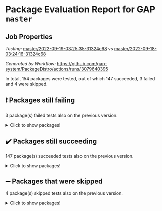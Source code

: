 # Package Evaluation Report for GAP `master`

## Job Properties

*Testing:* [master/2022-09-19-03:25:35-31324c68](https://github.com/gap-system/PackageDistro/blob/data/reports/master/2022-09-19-03:25:35-31324c68) vs [master/2022-09-18-03:24:16-31324c68](https://github.com/gap-system/PackageDistro/blob/data/reports/master/2022-09-18-03:24:16-31324c68)

*Generated by Workflow:* https://github.com/gap-system/PackageDistro/actions/runs/3079640395

In total, 154 packages were tested, out of which 147 succeeded, 3 failed and 4 were skipped.

## :exclamation: Packages still failing

3 package(s) failed tests also on the previous version.
<details><summary>Click to show packages!</summary>

- hap 1.47 [(failure)](https://github.com/gap-system/PackageDistro/actions/runs/3079640395/jobs/4976191935)
- packagemanager 1.3 [(failure)](https://github.com/gap-system/PackageDistro/actions/runs/3079640395/jobs/4976193744)
- recog 1.3.2 [(failure)](https://github.com/gap-system/PackageDistro/actions/runs/3079640395/jobs/4976194317)
</details>

## :heavy_check_mark: Packages still succeeding

147 package(s) succeeded tests also on the previous version.
<details><summary>Click to show packages!</summary>

- 4ti2interface 2022.08-03 [(success)](https://github.com/gap-system/PackageDistro/actions/runs/3079640395/jobs/4976189668)
- ace 5.6 [(success)](https://github.com/gap-system/PackageDistro/actions/runs/3079640395/jobs/4976189714)
- aclib 1.3.2 [(success)](https://github.com/gap-system/PackageDistro/actions/runs/3079640395/jobs/4976189742)
- agt 0.2 [(success)](https://github.com/gap-system/PackageDistro/actions/runs/3079640395/jobs/4976189785)
- alnuth 3.2.1 [(success)](https://github.com/gap-system/PackageDistro/actions/runs/3079640395/jobs/4976189815)
- anupq 3.2.6 [(success)](https://github.com/gap-system/PackageDistro/actions/runs/3079640395/jobs/4976189841)
- atlasrep 2.1.5 [(success)](https://github.com/gap-system/PackageDistro/actions/runs/3079640395/jobs/4976189878)
- autodoc 2022.07.10 [(success)](https://github.com/gap-system/PackageDistro/actions/runs/3079640395/jobs/4976189922)
- automata 1.15 [(success)](https://github.com/gap-system/PackageDistro/actions/runs/3079640395/jobs/4976189960)
- automgrp 1.3.2 [(success)](https://github.com/gap-system/PackageDistro/actions/runs/3079640395/jobs/4976189998)
- autpgrp 1.11 [(success)](https://github.com/gap-system/PackageDistro/actions/runs/3079640395/jobs/4976190034)
- cap 2022.09-13 [(success)](https://github.com/gap-system/PackageDistro/actions/runs/3079640395/jobs/4976190081)
- caratinterface 2.3.4 [(success)](https://github.com/gap-system/PackageDistro/actions/runs/3079640395/jobs/4976190115)
- cddinterface 2022.08.11 [(success)](https://github.com/gap-system/PackageDistro/actions/runs/3079640395/jobs/4976190174)
- circle 1.6.5 [(success)](https://github.com/gap-system/PackageDistro/actions/runs/3079640395/jobs/4976190233)
- classicpres 1.22 [(success)](https://github.com/gap-system/PackageDistro/actions/runs/3079640395/jobs/4976190276)
- cohomolo 1.6.10 [(success)](https://github.com/gap-system/PackageDistro/actions/runs/3079640395/jobs/4976190316)
- congruence 1.2.4 [(success)](https://github.com/gap-system/PackageDistro/actions/runs/3079640395/jobs/4976190349)
- corelg 1.56 [(success)](https://github.com/gap-system/PackageDistro/actions/runs/3079640395/jobs/4976190425)
- crime 1.6 [(success)](https://github.com/gap-system/PackageDistro/actions/runs/3079640395/jobs/4976190454)
- crisp 1.4.5 [(success)](https://github.com/gap-system/PackageDistro/actions/runs/3079640395/jobs/4976190518)
- crypting 0.10.2 [(success)](https://github.com/gap-system/PackageDistro/actions/runs/3079640395/jobs/4976190562)
- cryst 4.1.25 [(success)](https://github.com/gap-system/PackageDistro/actions/runs/3079640395/jobs/4976190601)
- crystcat 1.1.10 [(success)](https://github.com/gap-system/PackageDistro/actions/runs/3079640395/jobs/4976190656)
- ctbllib 1.3.4 [(success)](https://github.com/gap-system/PackageDistro/actions/runs/3079640395/jobs/4976190699)
- cubefree 1.19 [(success)](https://github.com/gap-system/PackageDistro/actions/runs/3079640395/jobs/4976190739)
- curlinterface 2.3.0 [(success)](https://github.com/gap-system/PackageDistro/actions/runs/3079640395/jobs/4976190777)
- cvec 2.7.6 [(success)](https://github.com/gap-system/PackageDistro/actions/runs/3079640395/jobs/4976190809)
- datastructures 0.2.7 [(success)](https://github.com/gap-system/PackageDistro/actions/runs/3079640395/jobs/4976190850)
- deepthought 1.0.5 [(success)](https://github.com/gap-system/PackageDistro/actions/runs/3079640395/jobs/4976190888)
- design 1.7 [(success)](https://github.com/gap-system/PackageDistro/actions/runs/3079640395/jobs/4976190931)
- difsets 2.3.1 [(success)](https://github.com/gap-system/PackageDistro/actions/runs/3079640395/jobs/4976190970)
- digraphs 1.6.0 [(success)](https://github.com/gap-system/PackageDistro/actions/runs/3079640395/jobs/4976191025)
- edim 1.3.5 [(success)](https://github.com/gap-system/PackageDistro/actions/runs/3079640395/jobs/4976191054)
- example 4.3.2 [(success)](https://github.com/gap-system/PackageDistro/actions/runs/3079640395/jobs/4976191087)
- examplesforhomalg 2022.08-04 [(success)](https://github.com/gap-system/PackageDistro/actions/runs/3079640395/jobs/4976191124)
- factint 1.6.3 [(success)](https://github.com/gap-system/PackageDistro/actions/runs/3079640395/jobs/4976191152)
- ferret 1.0.8 [(success)](https://github.com/gap-system/PackageDistro/actions/runs/3079640395/jobs/4976191188)
- fga 1.4.0 [(success)](https://github.com/gap-system/PackageDistro/actions/runs/3079640395/jobs/4976191207)
- fining 1.5 [(success)](https://github.com/gap-system/PackageDistro/actions/runs/3079640395/jobs/4976191240)
- float 1.0.3 [(success)](https://github.com/gap-system/PackageDistro/actions/runs/3079640395/jobs/4976191273)
- format 1.4.3 [(success)](https://github.com/gap-system/PackageDistro/actions/runs/3079640395/jobs/4976191300)
- forms 1.2.8 [(success)](https://github.com/gap-system/PackageDistro/actions/runs/3079640395/jobs/4976191327)
- fplsa 1.2.5 [(success)](https://github.com/gap-system/PackageDistro/actions/runs/3079640395/jobs/4976191352)
- fr 2.4.10 [(success)](https://github.com/gap-system/PackageDistro/actions/runs/3079640395/jobs/4976191380)
- francy 1.2.5 [(success)](https://github.com/gap-system/PackageDistro/actions/runs/3079640395/jobs/4976191412)
- fwtree 1.3 [(success)](https://github.com/gap-system/PackageDistro/actions/runs/3079640395/jobs/4976191442)
- gapdoc 1.6.6 [(success)](https://github.com/gap-system/PackageDistro/actions/runs/3079640395/jobs/4976191471)
- gauss 2022.09-01 [(success)](https://github.com/gap-system/PackageDistro/actions/runs/3079640395/jobs/4976191495)
- gaussforhomalg 2022.08-03 [(success)](https://github.com/gap-system/PackageDistro/actions/runs/3079640395/jobs/4976191528)
- gbnp 1.0.5 [(success)](https://github.com/gap-system/PackageDistro/actions/runs/3079640395/jobs/4976191560)
- generalizedmorphismsforcap 2022.08-01 [(success)](https://github.com/gap-system/PackageDistro/actions/runs/3079640395/jobs/4976191597)
- genss 1.6.7 [(success)](https://github.com/gap-system/PackageDistro/actions/runs/3079640395/jobs/4976191632)
- gradedmodules 2022.09-01 [(success)](https://github.com/gap-system/PackageDistro/actions/runs/3079640395/jobs/4976191672)
- gradedringforhomalg 2022.08-02 [(success)](https://github.com/gap-system/PackageDistro/actions/runs/3079640395/jobs/4976191709)
- grape 4.8.5 [(success)](https://github.com/gap-system/PackageDistro/actions/runs/3079640395/jobs/4976191743)
- groupoids 1.71 [(success)](https://github.com/gap-system/PackageDistro/actions/runs/3079640395/jobs/4976191764)
- grpconst 2.6.2 [(success)](https://github.com/gap-system/PackageDistro/actions/runs/3079640395/jobs/4976191802)
- guarana 0.96.3 [(success)](https://github.com/gap-system/PackageDistro/actions/runs/3079640395/jobs/4976191842)
- guava 3.17 [(success)](https://github.com/gap-system/PackageDistro/actions/runs/3079640395/jobs/4976191888)
- hapcryst 0.1.15 [(success)](https://github.com/gap-system/PackageDistro/actions/runs/3079640395/jobs/4976191972)
- hecke 1.5.3 [(success)](https://github.com/gap-system/PackageDistro/actions/runs/3079640395/jobs/4976192036)
- help 3.5 [(success)](https://github.com/gap-system/PackageDistro/actions/runs/3079640395/jobs/4976192078)
- homalg 2022.08-04 [(success)](https://github.com/gap-system/PackageDistro/actions/runs/3079640395/jobs/4976192114)
- homalgtocas 2022.09-01 [(success)](https://github.com/gap-system/PackageDistro/actions/runs/3079640395/jobs/4976192165)
- idrel 2.44 [(success)](https://github.com/gap-system/PackageDistro/actions/runs/3079640395/jobs/4976192199)
- images 1.3.1 [(success)](https://github.com/gap-system/PackageDistro/actions/runs/3079640395/jobs/4976192245)
- intpic 0.3.0 [(success)](https://github.com/gap-system/PackageDistro/actions/runs/3079640395/jobs/4976192287)
- io 4.7.2 [(success)](https://github.com/gap-system/PackageDistro/actions/runs/3079640395/jobs/4976192336)
- io_forhomalg 2022.09-01 [(success)](https://github.com/gap-system/PackageDistro/actions/runs/3079640395/jobs/4976192388)
- irredsol 1.4.3 [(success)](https://github.com/gap-system/PackageDistro/actions/runs/3079640395/jobs/4976192428)
- json 2.1.0 [(success)](https://github.com/gap-system/PackageDistro/actions/runs/3079640395/jobs/4976192469)
- jupyterkernel 1.4.1 [(success)](https://github.com/gap-system/PackageDistro/actions/runs/3079640395/jobs/4976192512)
- jupyterviz 1.5.6 [(success)](https://github.com/gap-system/PackageDistro/actions/runs/3079640395/jobs/4976192565)
- kan 1.34 [(success)](https://github.com/gap-system/PackageDistro/actions/runs/3079640395/jobs/4976192626)
- kbmag 1.5.9 [(success)](https://github.com/gap-system/PackageDistro/actions/runs/3079640395/jobs/4976192699)
- laguna 3.9.5 [(success)](https://github.com/gap-system/PackageDistro/actions/runs/3079640395/jobs/4976192747)
- liealgdb 2.2.1 [(success)](https://github.com/gap-system/PackageDistro/actions/runs/3079640395/jobs/4976192788)
- liepring 2.7 [(success)](https://github.com/gap-system/PackageDistro/actions/runs/3079640395/jobs/4976192843)
- liering 2.4.2 [(success)](https://github.com/gap-system/PackageDistro/actions/runs/3079640395/jobs/4976192890)
- linearalgebraforcap 2022.09-06 [(success)](https://github.com/gap-system/PackageDistro/actions/runs/3079640395/jobs/4976192942)
- localizeringforhomalg 2022.09-01 [(success)](https://github.com/gap-system/PackageDistro/actions/runs/3079640395/jobs/4976192976)
- loops 3.4.2 [(success)](https://github.com/gap-system/PackageDistro/actions/runs/3079640395/jobs/4976193027)
- lpres 1.0.3 [(success)](https://github.com/gap-system/PackageDistro/actions/runs/3079640395/jobs/4976193065)
- majoranaalgebras 1.4 [(success)](https://github.com/gap-system/PackageDistro/actions/runs/3079640395/jobs/4976193116)
- mapclass 1.4.6 [(success)](https://github.com/gap-system/PackageDistro/actions/runs/3079640395/jobs/4976193149)
- matgrp 0.70 [(success)](https://github.com/gap-system/PackageDistro/actions/runs/3079640395/jobs/4976193186)
- matricesforhomalg 2022.09-01 [(success)](https://github.com/gap-system/PackageDistro/actions/runs/3079640395/jobs/4976193227)
- modisom 2.5.3 [(success)](https://github.com/gap-system/PackageDistro/actions/runs/3079640395/jobs/4976193261)
- modulepresentationsforcap 2022.09-01 [(success)](https://github.com/gap-system/PackageDistro/actions/runs/3079640395/jobs/4976193292)
- modules 2022.09-01 [(success)](https://github.com/gap-system/PackageDistro/actions/runs/3079640395/jobs/4976193321)
- monoidalcategories 2022.09-05 [(success)](https://github.com/gap-system/PackageDistro/actions/runs/3079640395/jobs/4976193359)
- nconvex 2022.08-01 [(success)](https://github.com/gap-system/PackageDistro/actions/runs/3079640395/jobs/4976193401)
- nilmat 1.4.2 [(success)](https://github.com/gap-system/PackageDistro/actions/runs/3079640395/jobs/4976193459)
- nock 1.5 [(success)](https://github.com/gap-system/PackageDistro/actions/runs/3079640395/jobs/4976193504)
- normalizinterface 1.3.4 [(success)](https://github.com/gap-system/PackageDistro/actions/runs/3079640395/jobs/4976193538)
- nq 2.5.8 [(success)](https://github.com/gap-system/PackageDistro/actions/runs/3079640395/jobs/4976193587)
- numericalsgps 1.3.1 [(success)](https://github.com/gap-system/PackageDistro/actions/runs/3079640395/jobs/4976193632)
- openmath 11.5.1 [(success)](https://github.com/gap-system/PackageDistro/actions/runs/3079640395/jobs/4976193672)
- orb 4.8.5 [(success)](https://github.com/gap-system/PackageDistro/actions/runs/3079640395/jobs/4976193713)
- patternclass 2.4.2 [(success)](https://github.com/gap-system/PackageDistro/actions/runs/3079640395/jobs/4976193778)
- permut 2.0.4 [(success)](https://github.com/gap-system/PackageDistro/actions/runs/3079640395/jobs/4976193816)
- polenta 1.3.10 [(success)](https://github.com/gap-system/PackageDistro/actions/runs/3079640395/jobs/4976193859)
- polymaking 0.8.6 [(success)](https://github.com/gap-system/PackageDistro/actions/runs/3079640395/jobs/4976193894)
- primgrp 3.4.2 [(success)](https://github.com/gap-system/PackageDistro/actions/runs/3079640395/jobs/4976193928)
- profiling 2.5.0 [(success)](https://github.com/gap-system/PackageDistro/actions/runs/3079640395/jobs/4976193973)
- qpa 1.34 [(success)](https://github.com/gap-system/PackageDistro/actions/runs/3079640395/jobs/4976194022)
- quagroup 1.8.3 [(success)](https://github.com/gap-system/PackageDistro/actions/runs/3079640395/jobs/4976194083)
- radiroot 2.9 [(success)](https://github.com/gap-system/PackageDistro/actions/runs/3079640395/jobs/4976194144)
- rcwa 4.7.0 [(success)](https://github.com/gap-system/PackageDistro/actions/runs/3079640395/jobs/4976194194)
- rds 1.8 [(success)](https://github.com/gap-system/PackageDistro/actions/runs/3079640395/jobs/4976194248)
- repndecomp 1.2.1 [(success)](https://github.com/gap-system/PackageDistro/actions/runs/3079640395/jobs/4976194364)
- repsn 3.1.0 [(success)](https://github.com/gap-system/PackageDistro/actions/runs/3079640395/jobs/4976194428)
- resclasses 4.7.3 [(success)](https://github.com/gap-system/PackageDistro/actions/runs/3079640395/jobs/4976194486)
- ringsforhomalg 2022.09-01 [(success)](https://github.com/gap-system/PackageDistro/actions/runs/3079640395/jobs/4976194523)
- sco 2022.09-01 [(success)](https://github.com/gap-system/PackageDistro/actions/runs/3079640395/jobs/4976194576)
- scscp 2.3.1 [(success)](https://github.com/gap-system/PackageDistro/actions/runs/3079640395/jobs/4976194610)
- semigroups 5.0.2 [(success)](https://github.com/gap-system/PackageDistro/actions/runs/3079640395/jobs/4976194632)
- sglppow 2.2 [(success)](https://github.com/gap-system/PackageDistro/actions/runs/3079640395/jobs/4976194659)
- sgpviz 0.999.5 [(success)](https://github.com/gap-system/PackageDistro/actions/runs/3079640395/jobs/4976194695)
- simpcomp 2.1.14 [(success)](https://github.com/gap-system/PackageDistro/actions/runs/3079640395/jobs/4976194739)
- singular 2020.12.18 [(success)](https://github.com/gap-system/PackageDistro/actions/runs/3079640395/jobs/4976194763)
- sla 1.5.3 [(success)](https://github.com/gap-system/PackageDistro/actions/runs/3079640395/jobs/4976194795)
- smallgrp 1.5 [(success)](https://github.com/gap-system/PackageDistro/actions/runs/3079640395/jobs/4976194822)
- smallsemi 0.6.13 [(success)](https://github.com/gap-system/PackageDistro/actions/runs/3079640395/jobs/4976194851)
- sonata 2.9.4 [(success)](https://github.com/gap-system/PackageDistro/actions/runs/3079640395/jobs/4976194874)
- sophus 1.27 [(success)](https://github.com/gap-system/PackageDistro/actions/runs/3079640395/jobs/4976194898)
- spinsym 1.5.2 [(success)](https://github.com/gap-system/PackageDistro/actions/runs/3079640395/jobs/4976194933)
- standardff 0.9.4 [(success)](https://github.com/gap-system/PackageDistro/actions/runs/3079640395/jobs/4976194965)
- symbcompcc 1.3.2 [(success)](https://github.com/gap-system/PackageDistro/actions/runs/3079640395/jobs/4976194993)
- thelma 1.3 [(success)](https://github.com/gap-system/PackageDistro/actions/runs/3079640395/jobs/4976195020)
- tomlib 1.2.9 [(success)](https://github.com/gap-system/PackageDistro/actions/runs/3079640395/jobs/4976195056)
- toolsforhomalg 2022.09-05 [(success)](https://github.com/gap-system/PackageDistro/actions/runs/3079640395/jobs/4976195101)
- toric 1.9.5 [(success)](https://github.com/gap-system/PackageDistro/actions/runs/3079640395/jobs/4976195125)
- toricvarieties 2022.07.13 [(success)](https://github.com/gap-system/PackageDistro/actions/runs/3079640395/jobs/4976195155)
- transgrp 3.6.3 [(success)](https://github.com/gap-system/PackageDistro/actions/runs/3079640395/jobs/4976195189)
- ugaly 4.0.3 [(success)](https://github.com/gap-system/PackageDistro/actions/runs/3079640395/jobs/4976195224)
- unipot 1.5 [(success)](https://github.com/gap-system/PackageDistro/actions/runs/3079640395/jobs/4976195251)
- unitlib 4.1.0 [(success)](https://github.com/gap-system/PackageDistro/actions/runs/3079640395/jobs/4976195287)
- utils 0.76 [(success)](https://github.com/gap-system/PackageDistro/actions/runs/3079640395/jobs/4976195326)
- uuid 0.7 [(success)](https://github.com/gap-system/PackageDistro/actions/runs/3079640395/jobs/4976195363)
- walrus 0.9991 [(success)](https://github.com/gap-system/PackageDistro/actions/runs/3079640395/jobs/4976195402)
- wedderga 4.10.2 [(success)](https://github.com/gap-system/PackageDistro/actions/runs/3079640395/jobs/4976195444)
- xmod 2.88 [(success)](https://github.com/gap-system/PackageDistro/actions/runs/3079640395/jobs/4976195488)
- xmodalg 1.22 [(success)](https://github.com/gap-system/PackageDistro/actions/runs/3079640395/jobs/4976195528)
- yangbaxter 0.10.1 [(success)](https://github.com/gap-system/PackageDistro/actions/runs/3079640395/jobs/4976195586)
- zeromqinterface 0.14 [(success)](https://github.com/gap-system/PackageDistro/actions/runs/3079640395/jobs/4976195616)
</details>

## :heavy_minus_sign: Packages that were skipped

4 package(s) skipped tests also on the previous version.
<details><summary>Click to show packages!</summary>

- browse 1.8.14 [(skipped)](https://github.com/gap-system/PackageDistro/actions/runs/3079640395/jobs/4976107219)
- itc 1.5.1 [(skipped)](https://github.com/gap-system/PackageDistro/actions/runs/3079640395/jobs/4976107219)
- polycyclic 2.16 [(skipped)](https://github.com/gap-system/PackageDistro/actions/runs/3079640395/jobs/4976107219)
- xgap 4.31 [(skipped)](https://github.com/gap-system/PackageDistro/actions/runs/3079640395/jobs/4976107219)
</details>

